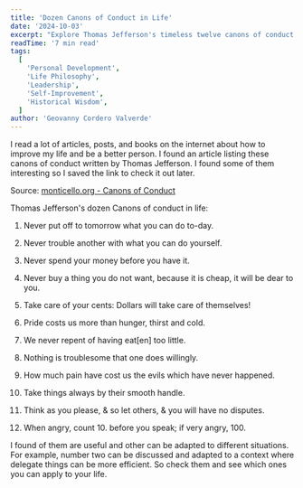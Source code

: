 ```yaml
---
title: 'Dozen Canons of Conduct in Life'
date: '2024-10-03'
excerpt: "Explore Thomas Jefferson's timeless twelve canons of conduct and discover how these 18th-century principles can be adapted and applied to modern life and professional development."
readTime: '7 min read'
tags:
  [
    'Personal Development',
    'Life Philosophy',
    'Leadership',
    'Self-Improvement',
    'Historical Wisdom',
  ]
author: 'Geovanny Cordero Valverde'
---
```


I read a lot of articles, posts, and books on the internet about how to improve my life and be a better person. I found
an article listing these canons of conduct written by Thomas Jefferson. I found some of them interesting so I saved the
link to check it out later.

Source: [monticello.org - Canons of Conduct](https://www.monticello.org/research-education/thomas-jefferson-encyclopedia/canons-conduct/)

Thomas Jefferson's dozen Canons of conduct in life:

1. Never put off to tomorrow what you can do to-day.

2. Never trouble another with what you can do yourself.

3. Never spend your money before you have it.

4. Never buy a thing you do not want, because it is cheap, it will be dear to you.

5. Take care of your cents: Dollars will take care of themselves!

6. Pride costs us more than hunger, thirst and cold.

7. We never repent of having eat[en] too little.

8. Nothing is troublesome that one does willingly.

9. How much pain have cost us the evils which have never happened.

10. Take things always by their smooth handle.

11. Think as you please, & so let others, & you will have no disputes.

12. When angry, count 10. before you speak; if very angry, 100.

I found of them are useful and other can be adapted to different situations. For example, number two can be discussed
and adapted to a context where delegate things can be more efficient. So check them and see which ones you can apply to
your life.
